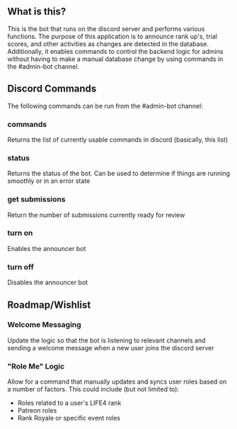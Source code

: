 ## What is this?
This is the bot that runs on the discord server and performs various functions. 
The purpose of this application is to announce rank up's, trial scores, and other activities as changes are detected in the database. Additionally, it enables commands to control the backend logic for admins without having to make a manual database change by using commands in the #admin-bot channel.

## Discord Commands
The following commands can be run from the #admin-bot channel:
### commands
Returns the list of currently usable commands in discord (basically, this list)
### status
Returns the status of the bot. Can be used to determine if things are running smoothly or in an error state
### get submissions
Return the number of submissions currently ready for review
### turn on
Enables the announcer bot
### turn off
Disables the announcer bot

## Roadmap/Wishlist

### Welcome Messaging
Update the logic so that the bot is listening to relevant channels and sending a welcome message when a new user joins the discord server
### "Role Me" Logic
Allow for a command that manually updates and syncs user roles based on a number of factors. This could include (but not limited to):
- Roles related to a user's LIFE4 rank
- Patreon roles
- Rank Royale or specific event roles 
